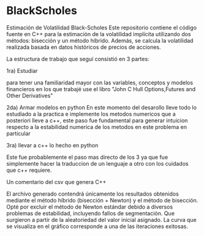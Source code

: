 # BlackScholes

Estimación de Volatilidad Black-Scholes
Este repositorio contiene el código fuente en C++ para la estimación de la volatilidad implícita utilizando dos métodos: bisección y un método híbrido. Además, se calcula la volatilidad realizada basada en datos históricos de precios de acciones.

La estructura de trabajo que seguí consistió en 3 partes:

1ra) Estudiar
   
   para tener una familiaridad mayor con las variables, conceptos y modelos financieros en los que trabajé use el libro
  "John C Hull Options,Futures and Other Derivatives"

2da) Armar modelos en python
    En este momento del desarollo lleve todo lo estudiado a la practica e implemente los metodos numericos que a posteriori
    lleve a c++, este paso fue fundamental para generar intuicion respecto a la estabilidad numerica de los metodos en 
    este problema en particular
    
3ra) llevar a c++ lo hecho en python
  
  Este fue probablemente el paso mas directo de los 3 ya que fue simplemente hacer la traduccion de un lenguaje a otro con los cuidados que c++ requiere.

Un comentario del csv que genera C++

El archivo generado contendrá únicamente los resultados obtenidos mediante el método híbrido (bisección + Newton) y el método de bisección.
Opté por excluir el método de Newton estándar debido a diversos problemas de estabilidad, incluyendo fallos de segmentación. Que surgieron a partir de la aleatoriedad del valor inicial asignado.
La curva que se visualiza en el gráfico corresponde a una de las iteraciones exitosas.
